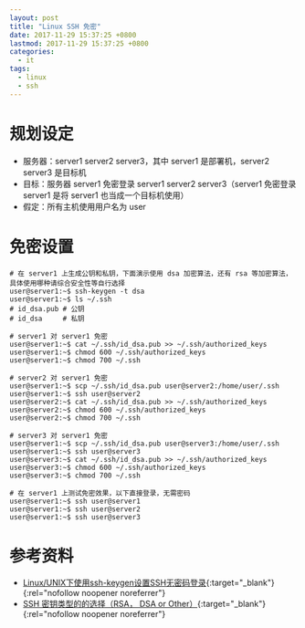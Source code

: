 ```yaml
---
layout: post
title: "Linux SSH 免密"
date: 2017-11-29 15:37:25 +0800
lastmod: 2017-11-29 15:37:25 +0800
categories:
  - it
tags:
  - linux
  - ssh
---
```


# 规划设定
- 服务器：server1 server2 server3，其中 server1 是部署机，server2 server3 是目标机
- 目标：服务器 server1 免密登录 server1 server2 server3（server1 免密登录 server1 是将 server1 也当成一个目标机使用）
- 假定：所有主机使用用户名为 user

# 免密设置
```
# 在 server1 上生成公钥和私钥，下面演示使用 dsa 加密算法，还有 rsa 等加密算法，具体使用哪种请综合安全性等自行选择
user@server1:~$ ssh-keygen -t dsa
user@server1:~$ ls ~/.ssh
# id_dsa.pub # 公钥
# id_dsa     # 私钥

# server1 对 server1 免密
user@server1:~$ cat ~/.ssh/id_dsa.pub >> ~/.ssh/authorized_keys
user@server1:~$ chmod 600 ~/.ssh/authorized_keys
user@server1:~$ chmod 700 ~/.ssh

# server2 对 server1 免密
user@server1:~$ scp ~/.ssh/id_dsa.pub user@server2:/home/user/.ssh
user@server1:~$ ssh user@server2
user@server2:~$ cat ~/.ssh/id_dsa.pub >> ~/.ssh/authorized_keys
user@server2:~$ chmod 600 ~/.ssh/authorized_keys
user@server2:~$ chmod 700 ~/.ssh

# server3 对 server1 免密
user@server1:~$ scp ~/.ssh/id_dsa.pub user@server3:/home/user/.ssh
user@server1:~$ ssh user@server3
user@server3:~$ cat ~/.ssh/id_dsa.pub >> ~/.ssh/authorized_keys
user@server3:~$ chmod 600 ~/.ssh/authorized_keys
user@server3:~$ chmod 700 ~/.ssh

# 在 server1 上测试免密效果，以下直接登录，无需密码
user@server1:~$ ssh user@server1
user@server1:~$ ssh user@server2
user@server1:~$ ssh user@server3
```
<!-- more -->

# 参考资料
- [Linux/UNIX下使用ssh-keygen设置SSH无密码登录](http://blog.csdn.net/leexide/article/details/17252369){:target="_blank"}{:rel="nofollow noopener noreferrer"}  
- [SSH 密钥类型的的选择（RSA， DSA or Other）](http://blog.sina.com.cn/s/blog_6f31085901015agu.html){:target="_blank"}{:rel="nofollow noopener noreferrer"}  
